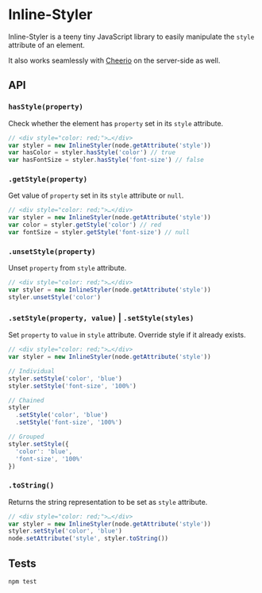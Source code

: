 # Inline-Styler

Inline-Styler is a teeny tiny JavaScript library to easily manipulate the `style` attribute of an element.

It also works seamlessly with [Cheerio](https://github.com/cheeriojs/cheerio) on the server-side as well.

## API

### `hasStyle(property)`

Check whether the element has `property` set in its `style` attribute.

```js
// <div style="color: red;">…</div>
var styler = new InlineStyler(node.getAttribute('style'))
var hasColor = styler.hasStyle('color') // true
var hasFontSize = styler.hasStyle('font-size') // false
```

### `.getStyle(property)`

Get value of `property` set in its `style` attribute or `null`.

```js
// <div style="color: red;">…</div>
var styler = new InlineStyler(node.getAttribute('style'))
var color = styler.getStyle('color') // red
var fontSize = styler.getStyle('font-size') // null
```

### `.unsetStyle(property)`

Unset `property` from `style` attribute.

```js
// <div style="color: red;">…</div>
var styler = new InlineStyler(node.getAttribute('style'))
styler.unsetStyle('color')
```

### `.setStyle(property, value)` | `.setStyle(styles)`

Set `property` to `value` in `style` attribute. Override style if it already exists.

```js
// <div style="color: red;">…</div>
var styler = new InlineStyler(node.getAttribute('style'))

// Individual
styler.setStyle('color', 'blue')
styler.setStyle('font-size', '100%')

// Chained
styler
  .setStyle('color', 'blue')
  .setStyle('font-size', '100%')

// Grouped
styler.setStyle({
  'color': 'blue',
  'font-size', '100%'
})
```

### `.toString()`

Returns the string representation to be set as `style` attribute.

```js
// <div style="color: red;">…</div>
var styler = new InlineStyler(node.getAttribute('style'))
styler.setStyle('color', 'blue')
node.setAttribute('style', styler.toString())
```

## Tests

```
npm test
```
